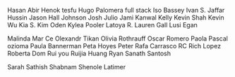 Hasan Abir
Henok tesfu
Hugo Palomera full stack
Iso Bassey
Ivan S.
Jaffar Hussin
Jason Hall
Johnson
Josh
Julio Jami
Kanwal
Kelly
Kevin Shah
Kevin Wu
Kia S.
Kim Oden
Kylea Pooler
Latoya R.
Lauren Gall
Lusi Egan

Malinda
Mar Ce
Olexandr Tikan
Olivia Rothrauff
Oscar Romero
Paola
Pascal ozioma
Paula Bannerman
Peta Hoyes
Peter
Rafa Carrasco
RC
Rich Lopez
Roberta Dom
Rui you
Ruijia Huang
Ryan
Sanath
Santosh

Sarah
Sathish
Shabnam
Shenole Latimer